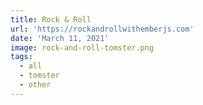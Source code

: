 ```yaml
---
title: Rock & Roll
url: 'https://rockandrollwithemberjs.com'
date: 'March 11, 2021'
image: rock-and-roll-tomster.png
tags:
  - all
  - tomster
  - other
---
```

